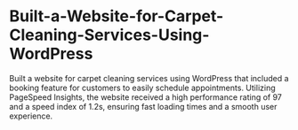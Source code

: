 # Built-a-Website-for-Carpet-Cleaning-Services-Using-WordPress
Built a website for carpet cleaning services using WordPress that included a booking feature for customers to easily schedule appointments. Utilizing PageSpeed Insights, the website received a high performance rating of 97 and a speed index of 1.2s, ensuring fast loading times and a smooth user experience.
